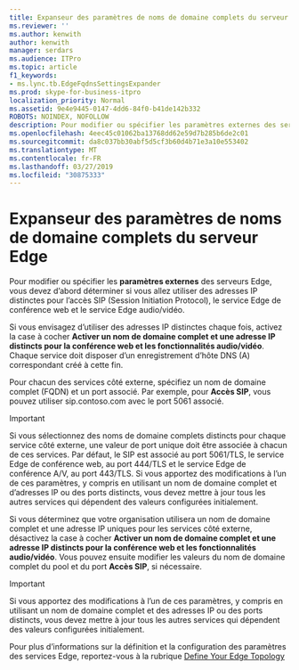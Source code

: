 ```yaml
---
title: Expanseur des paramètres de noms de domaine complets du serveur Edge
ms.reviewer: ''
ms.author: kenwith
author: kenwith
manager: serdars
ms.audience: ITPro
ms.topic: article
f1_keywords:
- ms.lync.tb.EdgeFqdnsSettingsExpander
ms.prod: skype-for-business-itpro
localization_priority: Normal
ms.assetid: 9e4e9445-0147-4dd6-84f0-b41de142b332
ROBOTS: NOINDEX, NOFOLLOW
description: Pour modifier ou spécifier les paramètres externes des serveurs Edge, vous devez d’abord déterminer si vous allez utiliser des adresses IP distinctes pour l’accès SIP (Session Initiation Protocol), le service Edge de conférence web et le service Edge audio/vidéo.
ms.openlocfilehash: 4eec45c01062ba13768dd62e59d7b285b6de2c01
ms.sourcegitcommit: da8c037bb30abf5d5cf3b60d4b71e3a10e553402
ms.translationtype: MT
ms.contentlocale: fr-FR
ms.lasthandoff: 03/27/2019
ms.locfileid: "30875333"
---
```

# <a name="edge-server-fqdns-settings-expander"></a>Expanseur des paramètres de noms de domaine complets du serveur Edge

Pour modifier ou spécifier les **paramètres externes** des serveurs Edge, vous devez d’abord déterminer si vous allez utiliser des adresses IP distinctes pour l’accès SIP (Session Initiation Protocol), le service Edge de conférence web et le service Edge audio/vidéo.

Si vous envisagez d’utiliser des adresses IP distinctes chaque fois, activez la case à cocher **Activer un nom de domaine complet et une adresse IP distincts pour la conférence web et les fonctionnalités audio/vidéo**. Chaque service doit disposer d’un enregistrement d’hôte DNS (A) correspondant créé à cette fin.

Pour chacun des services côté externe, spécifiez un nom de domaine complet (FQDN) et un port associé. Par exemple, pour **Accès SIP**, vous pouvez utiliser sip.contoso.com avec le port 5061 associé.

> [!IMPORTANT]
> Si vous sélectionnez des noms de domaine complets distincts pour chaque service côté externe, une valeur de port unique doit être associée à chacun de ces services. Par défaut, le SIP est associé au port 5061/TLS, le service Edge de conférence web, au port 444/TLS et le service Edge de conférence A/V, au port 443/TLS. Si vous apportez des modifications à l’un de ces paramètres, y compris en utilisant un nom de domaine complet et d’adresses IP ou des ports distincts, vous devez mettre à jour tous les autres services qui dépendent des valeurs configurées initialement.

Si vous déterminez que votre organisation utilisera un nom de domaine complet et une adresse IP uniques pour les services côté externe, désactivez la case à cocher **Activer un nom de domaine complet et une adresse IP distincts pour la conférence web et les fonctionnalités audio/vidéo**. Vous pouvez ensuite modifier les valeurs du nom de domaine complet du pool et du port **Accès SIP**, si nécessaire.

> [!IMPORTANT]
> Si vous apportez des modifications à l’un de ces paramètres, y compris en utilisant un nom de domaine complet et des adresses IP ou des ports distincts, vous devez mettre à jour tous les autres services qui dépendent des valeurs configurées initialement.

Pour plus d’informations sur la définition et la configuration des paramètres des services Edge, reportez-vous à la rubrique [Define Your Edge Topology](https://technet.microsoft.com/library/787b23f1-8fa0-4c37-abf2-c516c5dd66f0.aspx)


